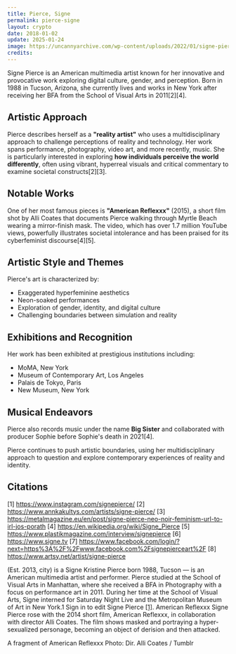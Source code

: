 ```yaml
---
title: Pierce, Signe
permalink: pierce-signe
layout: crypto
date: 2018-01-02
update: 2025-01-24
image: https://uncannyarchive.com/wp-content/uploads/2022/01/signe-pierce-hyperreality-multimedia-artist-scaled.jpg
credits:
---
```


Signe Pierce is an American multimedia artist known for her innovative and provocative work exploring digital culture, gender, and perception. Born in 1988 in Tucson, Arizona, she currently lives and works in New York after receiving her BFA from the School of Visual Arts in 2011[2][4].

## Artistic Approach

Pierce describes herself as a **"reality artist"** who uses a multidisciplinary approach to challenge perceptions of reality and technology. Her work spans performance, photography, video art, and more recently, music. She is particularly interested in exploring **how individuals perceive the world differently**, often using vibrant, hyperreal visuals and critical commentary to examine societal constructs[2][3].

## Notable Works

One of her most famous pieces is **"American Reflexxx"** (2015), a short film shot by Alli Coates that documents Pierce walking through Myrtle Beach wearing a mirror-finish mask. The video, which has over 1.7 million YouTube views, powerfully illustrates societal intolerance and has been praised for its cyberfeminist discourse[4][5].

## Artistic Style and Themes

Pierce's art is characterized by:
- Exaggerated hyperfeminine aesthetics
- Neon-soaked performances
- Exploration of gender, identity, and digital culture
- Challenging boundaries between simulation and reality

## Exhibitions and Recognition

Her work has been exhibited at prestigious institutions including:
- MoMA, New York
- Museum of Contemporary Art, Los Angeles
- Palais de Tokyo, Paris
- New Museum, New York

## Musical Endeavors

Pierce also records music under the name **Big Sister** and collaborated with producer Sophie before Sophie's death in 2021[4].

Pierce continues to push artistic boundaries, using her multidisciplinary approach to question and explore contemporary experiences of reality and identity.

## Citations

[1] https://www.instagram.com/signepierce/
[2] https://www.annkakultys.com/artists/signe-pierce/
[3] https://metalmagazine.eu/en/post/signe-pierce-neo-noir-feminism-url-to-irl-jos-porath
[4] https://en.wikipedia.org/wiki/Signe_Pierce
[5] https://www.plastikmagazine.com/interview/signepierce
[6] https://www.signe.tv
[7] https://www.facebook.com/login/?next=https%3A%2F%2Fwww.facebook.com%2Fsignepierceart%2F
[8] https://www.artsy.net/artist/signe-pierce


(Est. 2013, city) is a Signe Kristine Pierce born 1988, Tucson — is an American multimedia artist and performer. Pierce studied at the School of Visual Arts in Manhattan, where she received a BFA in Photography with a focus on performance art in 2011. During her time at the School of Visual Arts, Signe interned for Saturday Night Live and the Metropolitan Museum of Art in New York.1 Sign in to edit Signe Pierce <span id="a1">[\[1\]](#f1)</span>. American Reflexxx
Signe Pierce rose with the 2014 short film, American Reflexxx, in collaboration with director Alli Coates. The film shows masked and portraying a hyper-sexualized personage, becoming an object of derision and then attacked.

A fragment of American Reflexxx
Photo: Dir. Alli Coates / Tumblr
